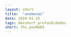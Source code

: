 ```yaml
---
layout: short
title:  "anemonas"
date: 2024-01-25
tags: devshort profundidades
short: thu_pnvRmD4
---
```

